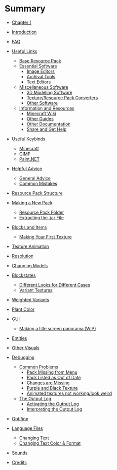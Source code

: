 # Summary

- [Chapter 1](./chapter_1.md)

- [Introduction](README.md)
- [FAQ](faq.md)
- [Useful Links](useful-links/README.md)
  - [Base Resource Pack](useful-links/base-pack/README.md)
  - [Essential Software](useful-links/essential-software/README.md)
    - [Image Editors](useful-links/essential-software/image-editors.md)
    - [Archival Tools](useful-links/essential-software/archive-tools.md)
    - [Text Editors](useful-links/essential-software/text-editors.md)
  - [Miscellaneous Software](useful-links/misc-softare/README.md)
    - [3D Modeling Software](useful-links/misc-softare/3d-model-software.md)
    - [Texture/Resource Pack Converters](useful-links/misc-softare/converters.md)
    - [Other Software](useful-links/misc-softare/misc-software.md)
  - [Information and Resources](useful-links/informative-links/README.md)
    - [Minecraft Wiki](useful-links/informative-links/mc-wiki.md)
    - [Other Guides](useful-links/informative-links/other-guides.md)
    - [Other Documentation](useful-links/informative-links/other-docs.md)
    - [Share and Get Help](useful-links/informative-links/share-and-help.md)
- [Useful Keybinds](keybinds/README.md)
  - [Minecraft](keybinds/minecraft.md)
  - [GIMP](keybinds/gimp.md)
  - [Paint.NET](keybinds/paint-net.md)
- [Helpful Advice](advice/README.md)
  - [General Advice](advice/general.md)
  - [Common Mistakes](advice/mistakes.md)
- [Resource Pack Structure]()
- [Making a New Pack]()
  - [Resource Pack Folder]()
  - [Extracting the .jar File]()
- [Blocks and Items]()
  - [Making Your First Texture]()
- [Texture Animation]()
- [Resolution]()
- [Changing Models]()
- [Blockstates]()
  - [Different Looks for Different Cases]()
  - [Variant Textures]()
- [Weighted Variants]()
- [Plant Color]()
- [GUI]()
  - [Making a title screen panorama (WIP)]()
- [Entities]()
- [Other Visuals]()
- [Debugging]()
  - [Common Problems]()
    - [Pack Missing from Menu]()
    - [Pack Listed as Out of Date]()
    - [Changes are Missing]()
    - [Purple and Black Texture]()
    - [Animated textures not working/look weird]()
  - [The Output Log]()
    - [Activating the Output Log]()
    - [Interpreting the Output Log]()
- [Optifine]()
- [Language Files]()
  - [Changing Text]()
  - [Changing Text Color & Format]()
- [Sounds]()
- [Credits]()
